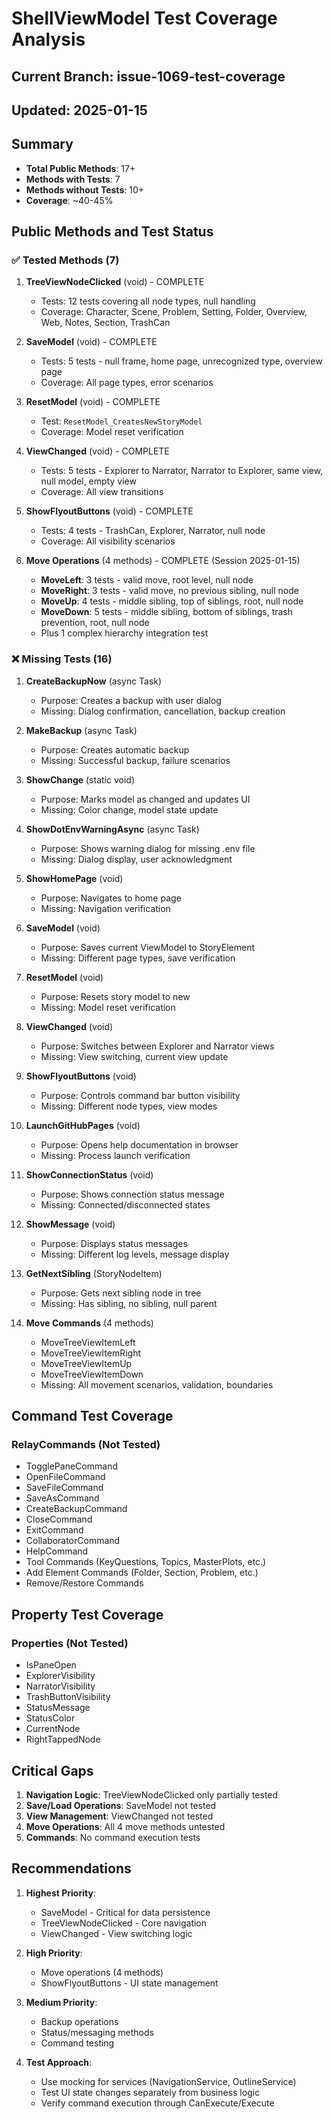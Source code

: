 # ShellViewModel Test Coverage Analysis
## Current Branch: issue-1069-test-coverage
## Updated: 2025-01-15

## Summary
- **Total Public Methods**: 17+
- **Methods with Tests**: 7
- **Methods without Tests**: 10+
- **Coverage**: ~40-45%

## Public Methods and Test Status

### ✅ Tested Methods (7)

1. **TreeViewNodeClicked** (void) - COMPLETE
   - Tests: 12 tests covering all node types, null handling
   - Coverage: Character, Scene, Problem, Setting, Folder, Overview, Web, Notes, Section, TrashCan

2. **SaveModel** (void) - COMPLETE
   - Tests: 5 tests - null frame, home page, unrecognized type, overview page
   - Coverage: All page types, error scenarios

3. **ResetModel** (void) - COMPLETE
   - Test: `ResetModel_CreatesNewStoryModel`
   - Coverage: Model reset verification

4. **ViewChanged** (void) - COMPLETE
   - Tests: 5 tests - Explorer to Narrator, Narrator to Explorer, same view, null model, empty view
   - Coverage: All view transitions

5. **ShowFlyoutButtons** (void) - COMPLETE
   - Tests: 4 tests - TrashCan, Explorer, Narrator, null node
   - Coverage: All visibility scenarios

6. **Move Operations** (4 methods) - COMPLETE (Session 2025-01-15)
   - **MoveLeft**: 3 tests - valid move, root level, null node
   - **MoveRight**: 3 tests - valid move, no previous sibling, null node  
   - **MoveUp**: 4 tests - middle sibling, top of siblings, root, null node
   - **MoveDown**: 5 tests - middle sibling, bottom of siblings, trash prevention, root, null node
   - Plus 1 complex hierarchy integration test

### ❌ Missing Tests (16)

1. **CreateBackupNow** (async Task)
   - Purpose: Creates a backup with user dialog
   - Missing: Dialog confirmation, cancellation, backup creation

2. **MakeBackup** (async Task)
   - Purpose: Creates automatic backup
   - Missing: Successful backup, failure scenarios

3. **ShowChange** (static void)
   - Purpose: Marks model as changed and updates UI
   - Missing: Color change, model state update

4. **ShowDotEnvWarningAsync** (async Task)
   - Purpose: Shows warning dialog for missing .env file
   - Missing: Dialog display, user acknowledgment

5. **ShowHomePage** (void)
   - Purpose: Navigates to home page
   - Missing: Navigation verification

6. **SaveModel** (void)
   - Purpose: Saves current ViewModel to StoryElement
   - Missing: Different page types, save verification

7. **ResetModel** (void)
   - Purpose: Resets story model to new
   - Missing: Model reset verification

8. **ViewChanged** (void)
   - Purpose: Switches between Explorer and Narrator views
   - Missing: View switching, current view update

9. **ShowFlyoutButtons** (void)
   - Purpose: Controls command bar button visibility
   - Missing: Different node types, view modes

10. **LaunchGitHubPages** (void)
    - Purpose: Opens help documentation in browser
    - Missing: Process launch verification

11. **ShowConnectionStatus** (void)
    - Purpose: Shows connection status message
    - Missing: Connected/disconnected states

12. **ShowMessage** (void)
    - Purpose: Displays status messages
    - Missing: Different log levels, message display

13. **GetNextSibling** (StoryNodeItem)
    - Purpose: Gets next sibling node in tree
    - Missing: Has sibling, no sibling, null parent

14. **Move Commands** (4 methods)
    - MoveTreeViewItemLeft
    - MoveTreeViewItemRight  
    - MoveTreeViewItemUp
    - MoveTreeViewItemDown
    - Missing: All movement scenarios, validation, boundaries

## Command Test Coverage

### RelayCommands (Not Tested)
- TogglePaneCommand
- OpenFileCommand
- SaveFileCommand
- SaveAsCommand
- CreateBackupCommand
- CloseCommand
- ExitCommand
- CollaboratorCommand
- HelpCommand
- Tool Commands (KeyQuestions, Topics, MasterPlots, etc.)
- Add Element Commands (Folder, Section, Problem, etc.)
- Remove/Restore Commands

## Property Test Coverage

### Properties (Not Tested)
- IsPaneOpen
- ExplorerVisibility
- NarratorVisibility
- TrashButtonVisibility
- StatusMessage
- StatusColor
- CurrentNode
- RightTappedNode

## Critical Gaps

1. **Navigation Logic**: TreeViewNodeClicked only partially tested
2. **Save/Load Operations**: SaveModel not tested
3. **View Management**: ViewChanged not tested
4. **Move Operations**: All 4 move methods untested
5. **Commands**: No command execution tests

## Recommendations

1. **Highest Priority**:
   - SaveModel - Critical for data persistence
   - TreeViewNodeClicked - Core navigation
   - ViewChanged - View switching logic

2. **High Priority**:
   - Move operations (4 methods)
   - ShowFlyoutButtons - UI state management

3. **Medium Priority**:
   - Backup operations
   - Status/messaging methods
   - Command testing

4. **Test Approach**:
   - Use mocking for services (NavigationService, OutlineService)
   - Test UI state changes separately from business logic
   - Verify command execution through CanExecute/Execute